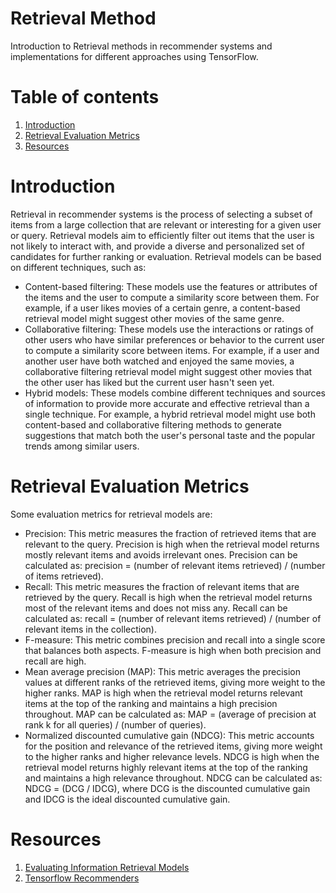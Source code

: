 # Retrieval Method
Introduction to Retrieval methods  in recommender systems and implementations for different approaches using TensorFlow. 


# Table of contents
1. [Introduction](#introduction)
2. [Retrieval Evaluation Metrics](#retrieval-evaluation-metrics)
3. [Resources](#resources)

# Introduction

Retrieval in recommender systems is the process of selecting a subset of items from a large collection that are relevant or interesting for a given user or query. Retrieval models aim to efficiently filter out items that the user is not likely to interact with, and provide a diverse and personalized set of candidates for further ranking or evaluation. Retrieval models can be based on different techniques, such as:

- Content-based filtering: These models use the features or attributes of the items and the user to compute a similarity score between them. For example, if a user likes movies of a certain genre, a content-based retrieval model might suggest other movies of the same genre.
- Collaborative filtering: These models use the interactions or ratings of other users who have similar preferences or behavior to the current user to compute a similarity score between items. For example, if a user and another user have both watched and enjoyed the same movies, a collaborative filtering retrieval model might suggest other movies that the other user has liked but the current user hasn't seen yet.
- Hybrid models: These models combine different techniques and sources of information to provide more accurate and effective retrieval than a single technique. For example, a hybrid retrieval model might use both content-based and collaborative filtering methods to generate suggestions that match both the user's personal taste and the popular trends among similar users.


# Retrieval Evaluation Metrics

Some evaluation metrics for retrieval models are:

- Precision: This metric measures the fraction of retrieved items that are relevant to the query. Precision is high when the retrieval model returns mostly relevant items and avoids irrelevant ones. Precision can be calculated as: precision = (number of relevant items retrieved) / (number of items retrieved).
- Recall: This metric measures the fraction of relevant items that are retrieved by the query. Recall is high when the retrieval model returns most of the relevant items and does not miss any. Recall can be calculated as: recall = (number of relevant items retrieved) / (number of relevant items in the collection).
- F-measure: This metric combines precision and recall into a single score that balances both aspects. F-measure is high when both precision and recall are high.
- Mean average precision (MAP): This metric averages the precision values at different ranks of the retrieved items, giving more weight to the higher ranks. MAP is high when the retrieval model returns relevant items at the top of the ranking and maintains a high precision throughout. MAP can be calculated as: MAP = (average of precision at rank k for all queries) / (number of queries).
- Normalized discounted cumulative gain (NDCG): This metric accounts for the position and relevance of the retrieved items, giving more weight to the higher ranks and higher relevance levels. NDCG is high when the retrieval model returns highly relevant items at the top of the ranking and maintains a high relevance throughout. NDCG can be calculated as: NDCG = (DCG / IDCG), where DCG is the discounted cumulative gain and IDCG is the ideal discounted cumulative gain.

# Resources 
1.  [Evaluating Information Retrieval Models](https://medium.com/@prateekgaurav/evaluating-information-retrieval-models-a-comprehensive-guide-to-performance-metrics-78aadacb73b4)
2.  [Tensorflow Recommenders](https://github.com/tensorflow/recommenders/tree/main/tensorflow_recommenders)

